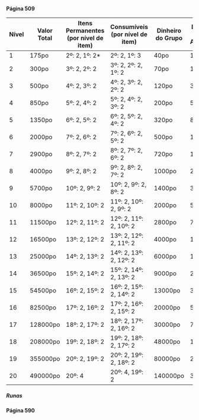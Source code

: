 
**Página 509**

| Nível | Valor Total | Itens Permanentes (por nível de item) | Consumíveis (por nível de item) | Dinheiro do Grupo | Dinheiro por PJ Adicional |
| ----- | ----------- | ------------------------------------- | ------------------------------- | ----------------- | ------------------------- |
| 1     | 175po       | 2º: 2, 1º: 2*                         | 2º: 2, 1º: 3                    | 40po              | 10po                      |
| 2     | 300po       | 3º: 2, 2º: 2                          | 3º: 2, 2º: 2, 1º: 2             | 70po              | 18po                      |
| 3     | 500po       | 4º: 2, 3º: 2                          | 4º: 2, 3º: 2, 2º: 2             | 120po             | 30po                      |
| 4     | 850po       | 5º: 2, 4º: 2                          | 5º: 2, 4º: 2, 3º: 2             | 200po             | 50po                      |
| 5     | 1350po      | 6º: 2, 5º: 2                          | 6º: 2, 5º: 2, 4º: 2             | 320po             | 80po                      |
| 6     | 2000po      | 7º: 2, 6º: 2                          | 7º: 2, 6º: 2, 5º: 2             | 500po             | 125po                     |
| 7     | 2900po      | 8º: 2, 7º: 2                          | 8º: 2, 7º: 2, 6º: 2             | 720po             | 180po                     |
| 8     | 4000po      | 9º: 2, 8º: 2                          | 9º: 2, 8º: 2, 7º: 2             | 1000po            | 250po                     |
| 9     | 5700po      | 10º: 2, 9º: 2                         | 10º: 2, 9º: 2, 8º: 2            | 1400po            | 350po                     |
| 10    | 8000po      | 11º: 2, 10º: 2                        | 11º: 2, 10º: 2, 9º: 2           | 2000po            | 500po                     |
| 11    | 11500po     | 12º: 2, 11º: 2                        | 12º: 2, 11º: 2, 10º: 2          | 2800po            | 700po                     |
| 12    | 16500po     | 13º: 2, 12º: 2                        | 13º: 2, 12º: 2, 11º: 2          | 4000po            | 1000po                    |
| 13    | 25000po     | 14º: 2, 13º: 2                        | 14º: 2, 13º: 2, 12º: 2          | 6000po            | 1500po                    |
| 14    | 36500po     | 15º: 2, 14º: 2                        | 15º: 2, 14º: 2, 13º: 2          | 9000po            | 2250po                    |
| 15    | 54500po     | 16º: 2, 15º: 2                        | 16º: 2, 15º: 2, 14º: 2          | 13000po           | 3250po                    |
| 16    | 82500po     | 17º: 2, 16º: 2                        | 17º: 2, 16º: 2, 15º: 2          | 20000po           | 5000po                    |
| 17    | 128000po    | 18º: 2, 17º: 2                        | 18º: 2, 17º: 2, 16º: 2          | 30000po           | 7500po                    |
| 18    | 208000po    | 19º: 2, 18º: 2                        | 19º: 2, 18º: 2, 17º: 2          | 48000po           | 12000po                   |
| 19    | 355000po    | 20º: 2, 19º: 2                        | 20º: 2, 19º: 2, 18º: 2          | 80000po           | 20000po                   |
| 20    | 490000po    | 20º: 4                                | 20º: 4, 19º: 2                  | 140000po          | 35000po                   |

##### Runas
**Página 590**